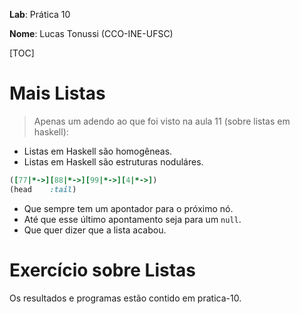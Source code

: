__Lab__: Prática 10

__Nome__: Lucas Tonussi (CCO-INE-UFSC)

[TOC]

# Mais Listas

> Apenas um adendo ao que foi visto na aula 11 (sobre listas em haskell):

+ Listas em Haskell são homogêneas.
+ Listas em Haskell são estruturas noduláres.

```ruby
([77|*->][88|*->][99|*->][4|*->])
(head    :tail)
```
+ Que sempre tem um apontador para o próximo nó.
+ Até que esse último apontamento seja para um `null`.
+ Que quer dizer que a lista acabou.

# Exercício sobre Listas

Os resultados e programas estão contido em pratica-10.
